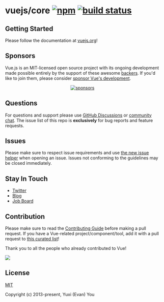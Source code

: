 # vuejs/core [![npm](https://img.shields.io/npm/v/vue.svg)](https://www.npmjs.com/package/vue) [![build status](https://github.com/vuejs/core/actions/workflows/ci.yml/badge.svg?branch=main)](https://github.com/vuejs/core/actions/workflows/ci.yml)

## Getting Started

Please follow the documentation at [vuejs.org](https://vuejs.org/)!

## Sponsors

Vue.js is an MIT-licensed open source project with its ongoing development made possible entirely by the support of these awesome [backers](https://github.com/vuejs/core/blob/main/BACKERS.md). If you'd like to join them, please consider [ sponsor Vue's development](https://vuejs.org/sponsor/).

<p align="center">
  <a target="_blank" href="https://vuejs.org/sponsor/#current-sponsors">
    <img alt="sponsors" src="https://sponsors.vuejs.org/sponsors.svg">
  </a>
</p>

## Questions

For questions and support please use [GitHub Discussions](https://github.com/vuejs/core/discussions) or [community chat](https://chat.vuejs.org/). The issue list of this repo is **exclusively** for bug reports and feature requests.

## Issues

Please make sure to respect issue requirements and use [the new issue helper](https://new-issue.vuejs.org/) when opening an issue. Issues not conforming to the guidelines may be closed immediately.

## Stay In Touch

- [Twitter](https://twitter.com/vuejs)
- [Blog](https://blog.vuejs.org/)
- [Job Board](https://vuejobs.com/?ref=vuejs)

## Contribution

Please make sure to read the [Contributing Guide](https://github.com/vuejs/core/blob/main/.github/contributing.md) before making a pull request. If you have a Vue-related project/component/tool, add it with a pull request to [this curated list](https://github.com/vuejs/awesome-vue)!

Thank you to all the people who already contributed to Vue!

<a href="https://github.com/vuejs/core/graphs/contributors"><img src="https://opencollective.com/vuejs/contributors.svg?width=890" /></a>

## License

[MIT](https://opensource.org/licenses/MIT)

Copyright (c) 2013-present, Yuxi (Evan) You
